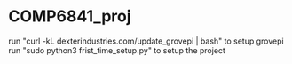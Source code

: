 # COMP6841_proj
run "curl -kL dexterindustries.com/update_grovepi | bash" to setup grovepi
run "sudo python3 frist_time_setup.py" to setup the project

